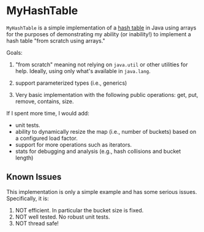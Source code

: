 # MyHashTable

`MyHashTable` is a simple implementation of a
[hash table](https://en.wikipedia.org/wiki/Hash_table) in Java using arrays for the purposes of
demonstrating my ability (or inability!) to implement a hash table "from scratch using arrays."

Goals:

1. "from scratch" meaning not relying on `java.util` or other utilities for help.
Ideally, using only what's available in `java.lang`.

2. support parameterized types (i.e., generics)

3. Very basic implementation with the following public operations: get, put, remove, contains, size.

If I spent more time, I would add:

- unit tests.
- ability to dynamically resize the map (i.e., number of buckets) based on a configured load factor.
- support for more operations such as iterators.
- stats for debugging and analysis (e.g., hash collisions and bucket length)

## Known Issues

This implementation is only a simple example and has some serious issues.
Specifically, it is:

1. NOT efficient. In particular the bucket size is fixed.
2. NOT well tested. No robust unit tests.
3. NOT thread safe!

